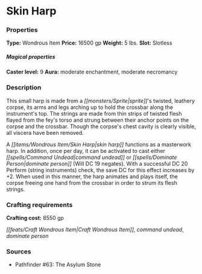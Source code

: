 ﻿---
Title: "Skin Harp"
Type: "Wondrous Item"
Price: "16500 gp"
Weight: "5 lbs."
Slot: "Slotless"
Caster level: "9"
Aura: "moderate enchantment, moderate necromancy"
Description: |
  "This small harp is made from a sprite's twisted, leathery corpse, its arms and legs arching up to hold the crossbar along the instrument's top. The strings are made from thin strips of twisted flesh flayed from the fey's torso and strung between their anchor points on the corpse and the crossbar. Though the corpse's chest cavity is clearly visible, all viscera have been removed.
  A _skin harp_ functions as a masterwork harp. In addition, once per day, it can be activated to cast either _command undead_ or _dominate person_ (Will DC 19 negates). With a successful DC 20 Perform (string instruments) check, the save DC for this effect increases by +2. When used in this manner, the harp animates and plays itself, the corpse freeing one hand from the crossbar in order to strum its flesh strings."
Crafting cost: "8550 gp"
Sources: "['Pathfinder #63: The Asylum Stone']"
---

# Skin Harp

### Properties

**Type:** Wondrous Item **Price:** 16500 gp **Weight:** 5 lbs. **Slot:** Slotless

##### Magical properties

**Caster level:** 9 **Aura:** moderate enchantment, moderate necromancy

### Description

This small harp is made from a _[[monsters/Sprite|sprite]]_'s twisted, leathery corpse, its arms and legs arching up to hold the crossbar along the instrument's top. The strings are made from thin strips of twisted flesh flayed from the fey's torso and strung between their anchor points on the corpse and the crossbar. Though the corpse's chest cavity is clearly visible, all viscera have been removed.

A _[[items/Wondrous Item/Skin Harp|skin harp]]_ functions as a masterwork harp. In addition, once per day, it can be activated to cast either _[[spells/Command Undead|command undead]]_ or _[[spells/Dominate Person|dominate person]]_ (Will DC 19 negates). With a successful DC 20 Perform (string instruments) check, the save DC for this effect increases by +2. When used in this manner, the harp animates and plays itself, the corpse freeing one hand from the crossbar in order to strum its flesh strings.

### Crafting requirements

**Crafting cost:** 8550 gp

_[[feats/Craft Wondrous Item|Craft Wondrous Item]]_, _command undead_, _dominate person_

### Sources

* Pathfinder #63: The Asylum Stone